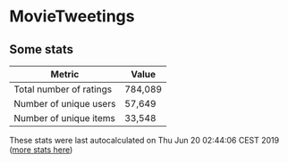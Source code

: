 # MovieTweetings
## Some stats

Metric | Value
--- | ---
Total number of ratings                 | 784,089
Number of unique users                  | 57,649
Number of unique items                  | 33,548
These stats were last autocalculated on Thu Jun 20 02:44:06 CEST 2019  ([more stats here](./stats.md))

